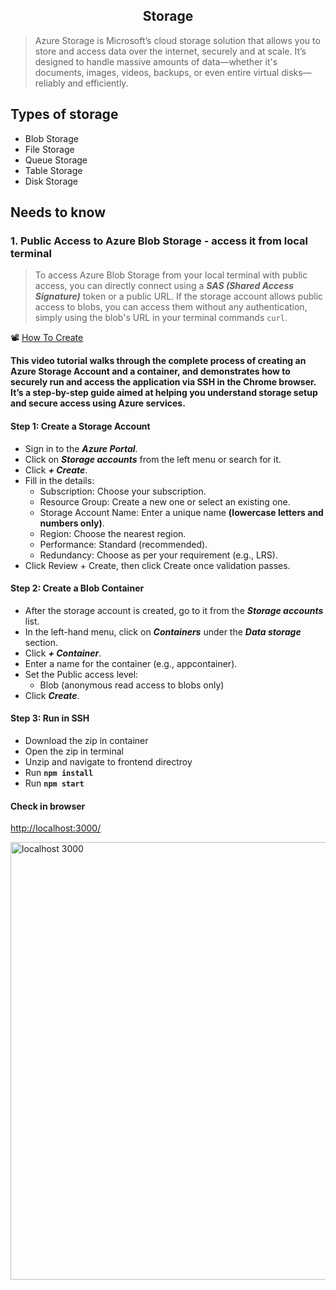 <div align ="center"><h2>Storage</h2></div>

> Azure Storage is Microsoft’s cloud storage solution that allows you to store and access data over the internet, securely and at scale. It’s designed to handle massive amounts of data—whether it's documents, images, videos, backups, or even entire virtual disks—reliably and efficiently.

## Types of storage
* Blob Storage
* File Storage
* Queue Storage
* Table Storage
* Disk Storage

## Needs to know
### 1. Public Access to Azure Blob Storage - access it from local terminal

> To access Azure Blob Storage from your local terminal with public access, you can directly connect using a <i><b>SAS (Shared Access Signature)</i></b> token or a public URL. If the storage account allows public access to blobs, you can access them without any authentication, simply using the blob's URL in your terminal commands `curl`.

📽️ [How To Create](https://drive.google.com/file/d/1VWp3XxPyVlNqkNSwTmq5mGUXKcmi_a_6/view?usp=sharing)

**This video tutorial walks through the complete process of creating an Azure Storage Account and a container, and demonstrates how to securely run and access the application via SSH in the Chrome browser. It’s a step-by-step guide aimed at helping you understand storage setup and secure access using Azure services.**

#### Step 1: Create a Storage Account

* Sign in to the <i><b>Azure Portal</i></b>.
* Click on <i><b>Storage accounts</i></b> from the left menu or search for it.
* Click <i><b>+ Create</i></b>.
* Fill in the details:
  * Subscription: Choose your subscription.
  * Resource Group: Create a new one or select an existing one.
  * Storage Account Name: Enter a unique name **(lowercase letters and numbers only)**.
  * Region: Choose the nearest region.
  * Performance: Standard (recommended).
  * Redundancy: Choose as per your requirement (e.g., LRS).
* Click Review + Create, then click Create once validation passes.

#### Step 2: Create a Blob Container

* After the storage account is created, go to it from the <i><b>Storage accounts</i></b> list.
* In the left-hand menu, click on <i><b>Containers</i></b> under the <i><b>Data storage</i></b> section.
* Click <i><b>+ Container</i></b>.
* Enter a name for the container (e.g., appcontainer).
* Set the Public access level:
  * Blob (anonymous read access to blobs only)
* Click <i><b>Create</i></b>.

#### Step 3: Run in SSH

* Download the </i></b>zip</i></b> in container
* Open the zip in terminal
* Unzip and navigate to frontend directroy
* Run **`npm install`**
* Run **`npm start`**

#### Check in browser

[http://localhost:3000/](http://localhost:3000/)

<img src="https://github.com/user-attachments/assets/a63e851c-a247-4257-9f55-74c76667bce1" alt="localhost 3000" width="700"/>
